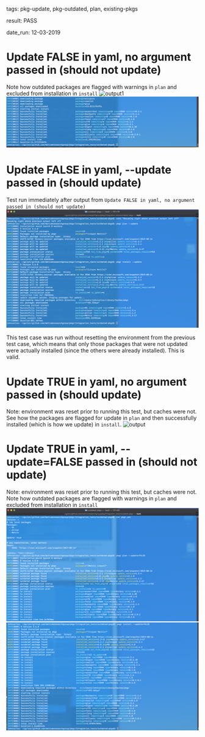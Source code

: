 tags: pkg-update, pkg-outdated, plan, existing-pkgs

result: PASS

date_run: 12-03-2019

# Update FALSE in yaml, no argument passed in (should not update)
Note how outdated packages are flagged with warnings in `plan` and excluded from installation in `install`
![output1](ymlfalse1.png)
![output2](ymlfalse2.png)

# Update FALSE in yaml, --update passed in (should update)
Test run immediately after output from `Update FALSE in yaml, no argument passed in (should not update)`
![output](ymlfalseflagtrue.png)

This test case was run without resetting the environment from the previous test case, which means that only those packages that were not updated were actually installed (since the others were already installed). This is valid.

# Update TRUE in yaml, no argument passed in (should update)
Note: environment was reset prior to running this test, but caches were not. See how the packages are flagged for update in `plan` and then successfully installed (which is how we update) in `install`.
![output](ymltrue.png)

# Update TRUE in yaml, --update=FALSE passed in (should not update)
Note: environment was reset prior to running this test, but caches were not. Note how outdated packages are flagged with warnings in `plan` and excluded from installation in `install`
![output1](ymltrueflagfalse1.png)
![output2](ymltrueflagfalse2.png)
